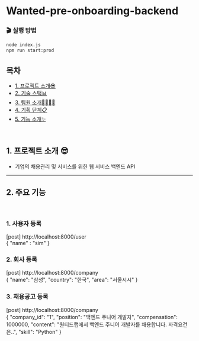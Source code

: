 # Wanted-pre-onboarding-backend

### 🎬 실행 방법
```bash
node index.js
npm run start:prod
```


## 목차
<ul>
  <li>
    <a href='#1-프로젝트-소개-'>1. 프로젝트 소개😎</a>
  </li>
  <li>
    <a href='#2-기술-스택-'>2. 기술 스택📊</a>
  </li>
  <li>
    <a href='#3-팀원-소개-'>3. 팀원 소개👨‍👩‍👦‍👦</a>
  </li>
  <li>
    <a href='#4-기획-단계-'>4. 기획 단계📋</a>
  </li>
  <li>
    <a href='#5-기능-소개-'>5. 기능 소개✨</a>
  </li>
</ul>
<br/>

## 1. 프로젝트 소개 😎

 - 기업의 채용관리 및 서비스를 위한 웹 서비스 백엔드 API <br/>

---


## 2. 주요 기능 
</br>

### 1. 사용자 등록
[post] http://localhost:8000/user </br>
        {
            "name" : "sim"
        }

### 2. 회사 등록
[post] http://localhost:8000/company </br>
        {
            "name": "삼성",
            "country": "한국",
            "area": "서울시시"
        }


### 3. 채용공고 등록
[post] http://localhost:8000/company </br>
        {
            "company_id": "1",
            "position": "백엔드 주니어 개발자",
            "compensation": 1000000,
            "content": "원티드랩에서 백엔드 주니어 개발자를 채용합니다. 자격요건은..",
            "skill": "Python"
        }

